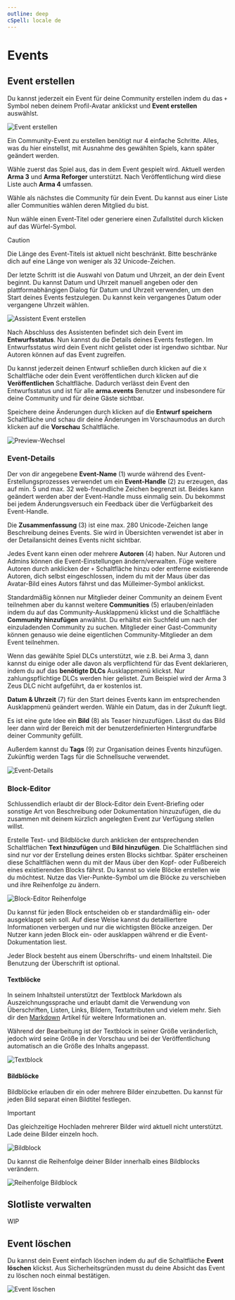 ```yaml
---
outline: deep
cSpell: locale de
---
```


# Events

## Event erstellen

Du kannst jederzeit ein Event für deine Community erstellen indem du das `+` Symbol neben deinem Profil-Avatar anklickst und **Event erstellen** auswählst.

![Event erstellen](../images/events/create-event.png "Event erstellen")

Ein Community-Event zu erstellen benötigt nur 4 einfache Schritte. Alles, was du hier einstellst, mit Ausnahme des gewählten Spiels, kann später geändert werden.

Wähle zuerst das Spiel aus, das in dem Event gespielt wird. Aktuell werden **Arma 3** und **Arma Reforger** unterstützt. Nach Veröffentlichung wird diese Liste auch **Arma 4** umfassen.

Wähle als nächstes die Community für dein Event. Du kannst aus einer Liste aller Communities wählen deren Mitglied du bist.

Nun wähle einen Event-Titel oder generiere einen Zufallstitel durch klicken auf das Würfel-Symbol.

> [!CAUTION]
> Die Länge des Event-Titels ist aktuell nicht beschränkt. Bitte beschränke dich auf eine Länge von weniger als 32 Unicode-Zeichen.

Der letzte Schritt ist die Auswahl von Datum und Uhrzeit, an der dein Event beginnt. Du kannst Datum und Uhrzeit manuell angeben oder den plattformabhängigen Dialog für Datum und Uhrzeit verwenden, um den Start deines Events festzulegen. Du kannst kein vergangenes Datum oder vergangene Uhrzeit wählen.

![Assistent Event erstellen](../images/events/create-event-workflow.png "Assistent Event erstellen")

Nach Abschluss des Assistenten befindet sich dein Event im **Entwurfsstatus**. Nun kannst du die Details deines Events festlegen. Im Entwurfsstatus wird dein Event nicht gelistet oder ist irgendwo sichtbar. Nur Autoren können auf das Event zugreifen.

Du kannst jederzeit deinen Entwurf schließen durch klicken auf die `X` Schaltfläche oder dein Event veröffentlichen durch klicken auf die **Veröffentlichen** Schaltfläche. Dadurch verlässt dein Event den Entwurfsstatus und ist für alle **arma.events** Benutzer und insbesondere für deine Community und für deine Gäste sichtbar.

Speichere deine Änderungen durch klicken auf die **Entwurf speichern** Schaltfläche und schau dir deine Änderungen im Vorschaumodus an durch klicken auf die **Vorschau** Schaltfläche.

![Preview-Wechsel](../images/events/preview-toggle.png "Preview-Wechsel")

### Event-Details

Der von dir angegebene **Event-Name** (1) wurde während des Event-Erstellungsprozesses verwendet um ein **Event-Handle** (2) zu erzeugen, das auf min. 5 und max. 32 web-freundliche Zeichen begrenzt ist. Beides kann geändert werden aber der Event-Handle muss einmalig sein. Du bekommst bei jedem Änderungsversuch ein Feedback über die Verfügbarkeit des Event-Handle.

Die **Zusammenfassung** (3) ist eine max. 280 Unicode-Zeichen lange Beschreibung deines Events. Sie wird in Übersichten verwendet ist aber in der Detailansicht deines Events nicht sichtbar.

Jedes Event kann einen oder mehrere **Autoren** (4) haben. Nur Autoren und Admins können die Event-Einstellungen ändern/verwalten. Füge weitere Autoren durch anklicken der `+` Schaltfläche hinzu oder entferne existierende Autoren, dich selbst eingeschlossen, indem du mit der Maus über das Avatar-Bild eines Autors fährst und das Mülleimer-Symbol anklickst.

Standardmäßig können nur Mitglieder deiner Community an deinem Event teilnehmen aber du kannst weitere **Communities** (5) erlauben/einladen indem du auf das Community-Ausklappmenü klickst und die Schaltfläche **Community hinzufügen** anwählst. Du erhältst ein Suchfeld um nach der einzuladenden Community zu suchen. Mitglieder einer Gast-Community können genauso wie deine eigentlichen Community-Mitglieder an dem Event teilnehmen.

Wenn das gewählte Spiel DLCs unterstützt, wie z.B. bei Arma 3, dann kannst du einige oder alle davon als verpflichtend für das Event deklarieren, indem du auf das **benötigte DLCs** Ausklappmenü klickst. Nur zahlungspflichtige DLCs werden hier gelistet. Zum Beispiel wird der Arma 3 Zeus DLC nicht aufgeführt, da er kostenlos ist.

**Datum & Uhrzeit** (7) für den Start deines Events kann im entsprechenden Ausklappmenü geändert werden. Wähle ein Datum, das in der Zukunft liegt.

Es ist eine gute Idee ein **Bild** (8) als Teaser hinzuzufügen. Lässt du das Bild leer dann wird der Bereich mit der benutzerdefinierten Hintergrundfarbe deiner Community gefüllt.

Außerdem kannst du **Tags** (9) zur Organisation deines Events hinzufügen. Zukünftig werden Tags für die Schnellsuche verwendet.

![Event-Details](../images/events/event-details.png "Event-Details")

### Block-Editor

Schlussendlich erlaubt dir der Block-Editor dein Event-Briefing oder sonstige Art von Beschreibung oder Dokumentation hinzuzufügen, die du zusammen mit deinem kürzlich angelegten Event zur Verfügung stellen willst.

Erstelle Text- und Bildblöcke durch anklicken der entsprechenden Schaltflächen **Text hinzufügen** und **Bild hinzufügen**. Die Schaltflächen sind sind nur vor der Erstellung deines ersten Blocks sichtbar. Später erscheinen diese Schaltflächen wenn du mit der Maus über den Kopf- oder Fußbereich eines existierenden Blocks fährst. Du kannst so viele Blöcke erstellen wie du möchtest. Nutze das Vier-Punkte-Symbol um die Blöcke zu verschieben und ihre Reihenfolge zu ändern.

![Block-Editor Reihenfolge](../videos/events/block-editor-order.gif "Block-Editor Reihenfolge")

Du kannst für jeden Block entscheiden ob er standardmäßig ein- oder ausgeklappt sein soll. Auf diese Weise kannst du detailliertere Informationen verbergen und nur die wichtigsten Blöcke anzeigen. Der Nutzer kann jeden Block ein- oder ausklappen während er die Event-Dokumentation liest.

Jeder Block besteht aus einem Überschrifts- und einem Inhaltsteil. Die Benutzung der Überschrift ist optional.

#### Textblöcke

In seinem Inhaltsteil unterstützt der Textblock Markdown als Auszeichnungssprache und erlaubt damit die Verwendung von Überschriften, Listen, Links, Bildern, Textattributen und vielem mehr. Sieh dir den [Markdown](./markdown "Markdown") Artikel für weitere Informationen an.

Während der Bearbeitung ist der Textblock in seiner Größe veränderlich, jedoch wird seine Größe in der Vorschau und bei der Veröffentlichung automatisch an die Größe des Inhalts angepasst.

![Textblock](../images/events/text-block.png "Textblock")

#### Bildblöcke

Bildblöcke erlauben dir ein oder mehrere Bilder einzubetten. Du kannst für jeden Bild separat einen Bildtitel festlegen.

> [!IMPORTANT]
> Das gleichzeitige Hochladen mehrerer Bilder wird aktuell nicht unterstützt. Lade deine Bilder einzeln hoch.

![Bildblock](../images/events/image-block.png "Bildblock")

Du kannst die Reihenfolge deiner Bilder innerhalb eines Bildblocks verändern.

![Reihenfolge Bildblock](../videos/events/image-block-order.gif "Reihenfolge Bildblock")

## Slotliste verwalten

WIP

## Event löschen

Du kannst dein Event einfach löschen indem du auf die Schaltfläche **Event löschen** klickst. Aus Sicherheitsgründen musst du deine Absicht das Event zu löschen noch einmal bestätigen.

![Event löschen](../images/events/delete-event.png "Event löschen")
